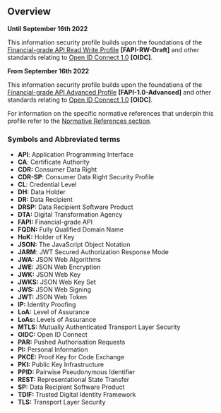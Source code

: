 
## Overview

**Until September 16th 2022**

This information security profile builds upon the foundations of the [Financial-grade API Read Write Profile](https://openid.net/specs/openid-financial-api-part-2.html) **[FAPI-RW-Draft]** and other standards relating to
[Open ID Connect 1.0](http://openid.net/specs/openid-connect-core-1_0.html) **[OIDC]**.

**From September 16th 2022**

This information security profile builds upon the foundations of the [Financial-grade API Advanced Profile](https://openid.net/specs/openid-financial-api-part-2-1_0.html) **[FAPI-1.0-Advanced]** and other standards relating to
[Open ID Connect 1.0](http://openid.net/specs/openid-connect-core-1_0.html) **[OIDC]**.

For information on the specific normative references that underpin this profile refer to the [Normative References section](#normative-references).

### Symbols and Abbreviated terms
-   **API**: Application Programming Interface
-   **CA**: Certificate Authority
-   **CDR:** Consumer Data Right
-   **CDR-SP**: Consumer Data Right Security Profile
-   **CL**: Credential Level
-   **DH:** Data Holder
-   **DR:** Data Recipient
-   **DRSP:** Data Recipient Software Product
-   **DTA:** Digital Transformation Agency
-   **FAPI:** Financial-grade API
-   **FQDN:** Fully Qualified Domain Name
-   **HoK:** Holder of Key
-   **JSON:** The JavaScript Object Notation
-   **JARM**: JWT Secured Authorization Response Mode
-   **JWA:** JSON Web Algorithms
-   **JWE:** JSON Web Encryption
-   **JWK:** JSON Web Key
-   **JWKS:** JSON Web Key Set
-   **JWS:** JSON Web Signing
-   **JWT:** JSON Web Token
-   **IP:** Identity Proofing
-   **LoA:** Level of Assurance
-   **LoAs:** Levels of Assurance
-   **MTLS:** Mutually Authenticated Transport Layer Security
-   **OIDC:** Open ID Connect
-   **PAR:** Pushed Authorisation Requests
-   **PI:** Personal Information
-   **PKCE:** Proof Key for Code Exchange
-   **PKI:** Public Key Infrastructure
-   **PPID:** Pairwise Pseudonymous Identifier
-   **REST:** Representational State Transfer
-   **SP:** Data Recipient Software Product
-   **TDIF:** Trusted Digital Identity Framework
-   **TLS:** Transport Layer Security
